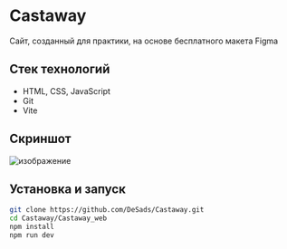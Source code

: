 # Castaway

Сайт, созданный для практики, на основе бесплатного макета Figma

## Стек технологий
- HTML, CSS, JavaScript
- Git
- Vite

## Скриншот
![изображение](https://github.com/user-attachments/assets/a20469bb-55e5-43dd-b52a-9d442d2cbe72)


## Установка и запуск

```bash 
git clone https://github.com/DeSads/Castaway.git 
cd Castaway/Castaway_web
npm install
npm run dev 
```

